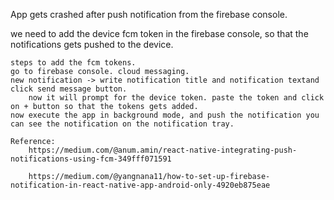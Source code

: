 App gets crashed after push notification from the firebase console.

we need to add the device fcm token in the firebase console, so that the notifications gets pushed to the device.

    steps to add the fcm tokens.
    go to firebase console. cloud messaging. 
    new notification -> write notification title and notification textand click send message button.
        now it will prompt for the device token. paste the token and click on + button so that the tokens gets added.
    now execute the app in background mode, and push the notification you can see the notification on the notification tray.

    Reference:
        https://medium.com/@anum.amin/react-native-integrating-push-notifications-using-fcm-349fff071591

        https://medium.com/@yangnana11/how-to-set-up-firebase-notification-in-react-native-app-android-only-4920eb875eae
        

